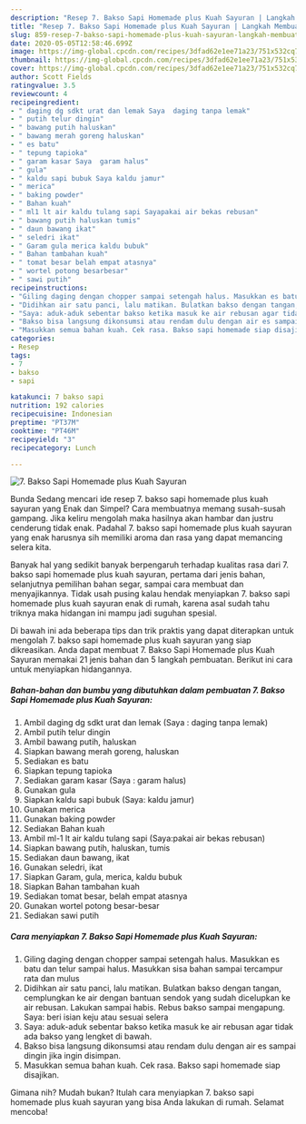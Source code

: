 ```yaml
---
description: "Resep 7. Bakso Sapi Homemade plus Kuah Sayuran | Langkah Membuat 7. Bakso Sapi Homemade plus Kuah Sayuran Yang Enak dan Simpel"
title: "Resep 7. Bakso Sapi Homemade plus Kuah Sayuran | Langkah Membuat 7. Bakso Sapi Homemade plus Kuah Sayuran Yang Enak dan Simpel"
slug: 859-resep-7-bakso-sapi-homemade-plus-kuah-sayuran-langkah-membuat-7-bakso-sapi-homemade-plus-kuah-sayuran-yang-enak-dan-simpel
date: 2020-05-05T12:58:46.699Z
image: https://img-global.cpcdn.com/recipes/3dfad62e1ee71a23/751x532cq70/7-bakso-sapi-homemade-plus-kuah-sayuran-foto-resep-utama.jpg
thumbnail: https://img-global.cpcdn.com/recipes/3dfad62e1ee71a23/751x532cq70/7-bakso-sapi-homemade-plus-kuah-sayuran-foto-resep-utama.jpg
cover: https://img-global.cpcdn.com/recipes/3dfad62e1ee71a23/751x532cq70/7-bakso-sapi-homemade-plus-kuah-sayuran-foto-resep-utama.jpg
author: Scott Fields
ratingvalue: 3.5
reviewcount: 4
recipeingredient:
- " daging dg sdkt urat dan lemak Saya  daging tanpa lemak"
- " putih telur dingin"
- " bawang putih haluskan"
- " bawang merah goreng haluskan"
- " es batu"
- " tepung tapioka"
- " garam kasar Saya  garam halus"
- " gula"
- " kaldu sapi bubuk Saya kaldu jamur"
- " merica"
- " baking powder"
- " Bahan kuah"
- " ml1 lt air kaldu tulang sapi Sayapakai air bekas rebusan"
- " bawang putih haluskan tumis"
- " daun bawang ikat"
- " seledri ikat"
- " Garam gula merica kaldu bubuk"
- " Bahan tambahan kuah"
- " tomat besar belah empat atasnya"
- " wortel potong besarbesar"
- " sawi putih"
recipeinstructions:
- "Giling daging dengan chopper sampai setengah halus. Masukkan es batu dan telur sampai halus. Masukkan sisa bahan sampai tercampur rata dan mulus"
- "Didihkan air satu panci, lalu matikan. Bulatkan bakso dengan tangan, cemplungkan ke air dengan bantuan sendok yang sudah dicelupkan ke air rebusan. Lakukan sampai habis. Rebus bakso sampai mengapung. Saya: beri isian keju atau sesuai selera"
- "Saya: aduk-aduk sebentar bakso ketika masuk ke air rebusan agar tidak ada bakso yang lengket di bawah."
- "Bakso bisa langsung dikonsumsi atau rendam dulu dengan air es sampai dingin jika ingin disimpan."
- "Masukkan semua bahan kuah. Cek rasa. Bakso sapi homemade siap disajikan."
categories:
- Resep
tags:
- 7
- bakso
- sapi

katakunci: 7 bakso sapi 
nutrition: 192 calories
recipecuisine: Indonesian
preptime: "PT37M"
cooktime: "PT46M"
recipeyield: "3"
recipecategory: Lunch

---
```



![7. Bakso Sapi Homemade plus Kuah Sayuran](https://img-global.cpcdn.com/recipes/3dfad62e1ee71a23/751x532cq70/7-bakso-sapi-homemade-plus-kuah-sayuran-foto-resep-utama.jpg)

Bunda Sedang mencari ide resep 7. bakso sapi homemade plus kuah sayuran yang Enak dan Simpel? Cara membuatnya memang susah-susah gampang. Jika keliru mengolah maka hasilnya akan hambar dan justru cenderung tidak enak. Padahal 7. bakso sapi homemade plus kuah sayuran yang enak harusnya sih memiliki aroma dan rasa yang dapat memancing selera kita.

Banyak hal yang sedikit banyak berpengaruh terhadap kualitas rasa dari 7. bakso sapi homemade plus kuah sayuran, pertama dari jenis bahan, selanjutnya pemilihan bahan segar, sampai cara membuat dan menyajikannya. Tidak usah pusing kalau hendak menyiapkan 7. bakso sapi homemade plus kuah sayuran enak di rumah, karena asal sudah tahu triknya maka hidangan ini mampu jadi suguhan spesial.




Di bawah ini ada beberapa tips dan trik praktis yang dapat diterapkan untuk mengolah 7. bakso sapi homemade plus kuah sayuran yang siap dikreasikan. Anda dapat membuat 7. Bakso Sapi Homemade plus Kuah Sayuran memakai 21 jenis bahan dan 5 langkah pembuatan. Berikut ini cara untuk menyiapkan hidangannya.

<!--inarticleads1-->

##### Bahan-bahan dan bumbu yang dibutuhkan dalam pembuatan 7. Bakso Sapi Homemade plus Kuah Sayuran:

1. Ambil  daging dg sdkt urat dan lemak (Saya : daging tanpa lemak)
1. Ambil  putih telur dingin
1. Ambil  bawang putih, haluskan
1. Siapkan  bawang merah goreng, haluskan
1. Sediakan  es batu
1. Siapkan  tepung tapioka
1. Sediakan  garam kasar (Saya : garam halus)
1. Gunakan  gula
1. Siapkan  kaldu sapi bubuk (Saya: kaldu jamur)
1. Gunakan  merica
1. Gunakan  baking powder
1. Sediakan  Bahan kuah
1. Ambil  ml-1 lt air kaldu tulang sapi (Saya:pakai air bekas rebusan)
1. Siapkan  bawang putih, haluskan, tumis
1. Sediakan  daun bawang, ikat
1. Gunakan  seledri, ikat
1. Siapkan  Garam, gula, merica, kaldu bubuk
1. Siapkan  Bahan tambahan kuah
1. Sediakan  tomat besar, belah empat atasnya
1. Gunakan  wortel potong besar-besar
1. Sediakan  sawi putih




<!--inarticleads2-->

##### Cara menyiapkan 7. Bakso Sapi Homemade plus Kuah Sayuran:

1. Giling daging dengan chopper sampai setengah halus. Masukkan es batu dan telur sampai halus. Masukkan sisa bahan sampai tercampur rata dan mulus
1. Didihkan air satu panci, lalu matikan. Bulatkan bakso dengan tangan, cemplungkan ke air dengan bantuan sendok yang sudah dicelupkan ke air rebusan. Lakukan sampai habis. Rebus bakso sampai mengapung. Saya: beri isian keju atau sesuai selera
1. Saya: aduk-aduk sebentar bakso ketika masuk ke air rebusan agar tidak ada bakso yang lengket di bawah.
1. Bakso bisa langsung dikonsumsi atau rendam dulu dengan air es sampai dingin jika ingin disimpan.
1. Masukkan semua bahan kuah. Cek rasa. Bakso sapi homemade siap disajikan.




Gimana nih? Mudah bukan? Itulah cara menyiapkan 7. bakso sapi homemade plus kuah sayuran yang bisa Anda lakukan di rumah. Selamat mencoba!
